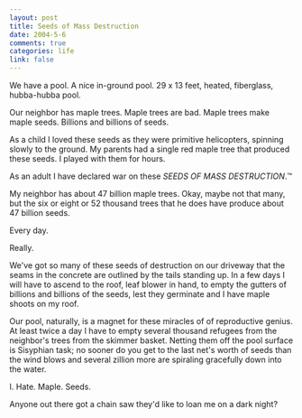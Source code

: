 ```yaml
--- 
layout: post
title: Seeds of Mass Destruction
date: 2004-5-6
comments: true
categories: life
link: false
---
```

We have a pool. A nice in-ground pool. 29 x 13 feet, heated, fiberglass, hubba-hubba pool.

Our neighbor has maple trees. Maple trees are bad. Maple trees make maple seeds. Billions and billions of seeds.

As a child I loved these seeds as they were primitive helicopters, spinning slowly to the ground. My parents had a single red maple tree that produced these seeds. I played with them for hours.

As an adult I have declared war on these <em>SEEDS OF MASS DESTRUCTION</em>.™

My neighbor has about 47 billion maple trees. Okay, maybe not that many, but the six or eight or 52 thousand trees that he does have produce about 47 billion seeds.

Every day.

Really.

We've got so many of these seeds of destruction on our driveway that the seams in the concrete are outlined by the tails standing up. In a few days I will have to ascend to the roof, leaf blower in hand, to empty the gutters of billions and billions of the seeds, lest they germinate and I have maple shoots on my roof.

Our pool, naturally, is a magnet for these miracles of of reproductive genius. At least twice a day I have to empty several thousand refugees from the neighbor's trees from the skimmer basket. Netting them off the pool surface is Sisyphian task; no sooner do you get to the last net's worth of seeds than the wind blows and several zillion more are spiraling gracefully down into the water.

I. Hate. Maple. Seeds.

Anyone out there got a chain saw they'd like to loan me on a dark night?
